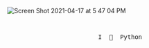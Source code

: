 ![Screen Shot 2021-04-17 at 5 47 04 PM](https://user-images.githubusercontent.com/58896418/115127506-f3488080-9fa4-11eb-8c35-d755ca1d63c6.png)

<pre>
<p align="center">
  I  🐍  Python
</p>
</pre>
